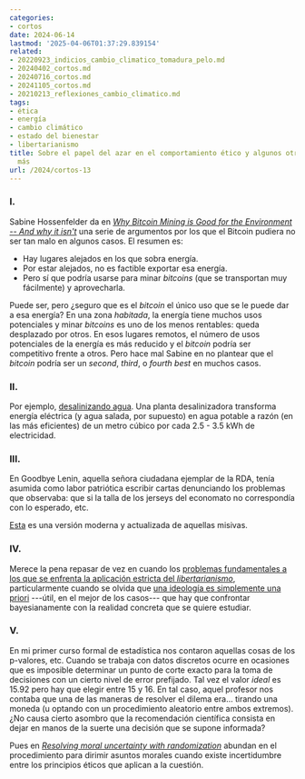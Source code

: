 ```yaml
---
categories:
- cortos
date: 2024-06-14
lastmod: '2025-04-06T01:37:29.839154'
related:
- 20220923_indicios_cambio_climatico_tomadura_pelo.md
- 20240402_cortos.md
- 20240716_cortos.md
- 20241105_cortos.md
- 20210213_reflexiones_cambio_climatico.md
tags:
- ética
- energía
- cambio climático
- estado del bienestar
- libertarianismo
title: Sobre el papel del azar en el comportamiento ético y algunos otros asuntos
  más
url: /2024/cortos-13
---
```


### I.

Sabine Hossenfelder da en
[_Why Bitcoin Mining is Good for the Environment -- And why it isn't_](https://backreaction.blogspot.com/2024/06/why-bitcoin-mining-is-good-for.html)
una serie de argumentos por los que el Bitcoin pudiera no ser tan malo en algunos casos. El resumen es:

- Hay lugares alejados en los que sobra energía.
- Por estar alejados, no es factible exportar esa energía.
- Pero sí que podría usarse para minar _bitcoins_ (que se transportan muy fácilmente) y aprovecharla.

Puede ser, pero ¿seguro que es el _bitcoin_ el único uso que se le puede dar a esa energía? En una zona _habitada_, la energía tiene muchos usos potenciales y minar _bitcoins_ es uno de los menos rentables: queda desplazado por otros. En esos lugares remotos, el número de usos potenciales de la energía es más reducido y el _bitcoin_ podría ser competitivo frente a otros. Pero hace mal Sabine en no plantear que el _bitcoin_ podría ser un _second_, _third_, o _fourth best_ en muchos casos.


### II.

Por ejemplo, [desalinizando agua](https://www.contrary.com/foundations-and-frontiers/desalination). Una planta desalinizadora transforma energía eléctrica (y agua salada, por supuesto) en agua potable a razón (en las más eficientes) de un metro cúbico por cada 2.5 - 3.5 kWh de electricidad.

### III.

En Goodbye Lenin, aquella señora ciudadana ejemplar de la RDA, tenía asumida como labor patriótica escribir cartas denunciando los problemas que observaba: que si la talla de los jerseys del economato no correspondía con lo esperado, etc.

[Esta](https://derechomercantilespana.blogspot.com/2024/06/la-conjura-contra-espana-lxxii-la.html) es una versión moderna y actualizada de aquellas misivas.


### IV.

Merece la pena repasar de vez en cuando los
[problemas fundamentales a los que se enfrenta la aplicación estricta del _libertarianismo_](https://daviddfriedman.substack.com/p/libertarian-problems),
particularmente cuando se olvida que
[una ideología es simplemente una priori](https://piensoluegohesobrevivido.es/2022/se-puede-ser-racional/) ---útil, en el mejor de los casos--- que hay que confrontar bayesianamente con la realidad concreta que se quiere estudiar.


### V.

En mi primer curso formal de estadística nos contaron aquellas cosas de los p-valores, etc. Cuando se trabaja con datos discretos ocurre en ocasiones que es imposible determinar un punto de corte exacto para la toma de decisiones con un cierto nivel de error prefijado. Tal vez el valor _ideal_ es 15.92 pero hay que elegir entre 15 y 16. En tal caso, aquel profesor nos contaba que una de las maneras de resolver el dilema era... tirando una moneda (u optando con un procedimiento aleatorio entre ambos extremos). ¿No causa cierto asombro que la recomendación científica consista en dejar en manos de la suerte una decisión que se supone informada?

Pues en
[_Resolving moral uncertainty with randomization_](https://forum.effectivealtruism.org/posts/E7CvbPvvNF2XnKqdJ/resolving-moral-uncertainty-with-randomization)
abundan en el procedimiento para dirimir asuntos morales cuando existe incertidumbre entre los principios éticos que aplican a la cuestión.